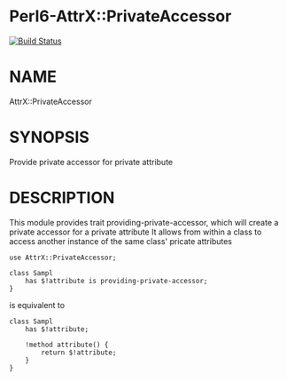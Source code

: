 # Perl6-AttrX::PrivateAccessor

[![Build Status](https://travis-ci.org/pierre-vigier/Perl6-AttrX-PrivateAccessor.svg?branch=master)](https://travis-ci.org/pierre-vigier/Perl6-AttrX-PrivateAccessor)

NAME
====

AttrX::PrivateAccessor

SYNOPSIS
========

Provide private accessor for private attribute

DESCRIPTION
===========

This module provides trait providing-private-accessor, which will create a private accessor for a private attribute It allows from within a class to access another instance of the same class' pricate attributes

    use AttrX::PrivateAccessor;

    class Sampl
        has $!attribute is providing-private-accessor;
    }

is equivalent to

    class Sampl
        has $!attribute;

        !method attribute() {
            return $!attribute;
        }
    }
